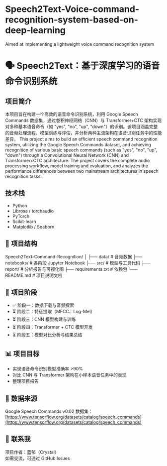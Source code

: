 # Speech2Text-Voice-command-recognition-system-based-on-deep-learning
Aimed at implementing a lightweight voice command recognition system

# 🗣️ Speech2Text：基于深度学习的语音命令识别系统

## 项目简介
本项目旨在构建一个高效的语音命令识别系统，利用 Google Speech Commands 数据集，通过卷积神经网络（CNN）与 Transformer+CTC 架构实现对多种基本语音命令（如 "yes", "no", "up", "down"）的识别。该项目涵盖完整的音频处理流程、模型训练与评估，并分析两种主流架构在语音识别任务中的性能差异。
This project aims to build an efficient speech command recognition system, utilizing the Google Speech Commands dataset, and achieving recognition of various basic speech commands (such as "yes", "no", "up", "down") through a Convolutional Neural Network (CNN) and Transformer+CTC architecture. The project covers the complete audio processing workflow, model training and evaluation, and analyzes the performance differences between two mainstream architectures in speech recognition tasks.

## 技术栈
- Python
- Librosa / torchaudio
- PyTorch
- Scikit-learn
- Matplotlib / Seaborn

## 🧱 项目结构

Speech2Text-Command-Recognition/
│
├── data/                 # 音频数据
├── notebooks/            # 各阶段 Jupyter Notebook
├── src/                  # 模型与工具代码
├── report/               # 分析报告与可视化图
├── requirements.txt      # 依赖包
└── README.md             # 项目说明文档

## 🚀 项目阶段
- ✅ 阶段一：数据下载与音频探索  
- ⏳ 阶段二：特征提取（MFCC、Log-Mel）  
- ⏳ 阶段三：CNN 模型构建与训练  
- ⏳ 阶段四：Transformer + CTC 模型开发  
- ⏳ 阶段五：模型对比分析与结果总结

## 📊 项目目标
- 实现语音命令识别模型准确率 >90%
- 对比 CNN 与 Transformer 架构在小样本语音任务中的表现
- 整理项目报告

## 📁 数据来源
Google Speech Commands v0.02 数据集：  
[https://www.tensorflow.org/datasets/catalog/speech_commands](https://www.tensorflow.org/datasets/catalog/speech_commands)

## 📌 联系我
项目作者：蓝郁（Crystal）  
如需交流，可通过 GitHub Issues 
